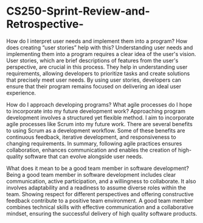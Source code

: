# CS250-Sprint-Review-and-Retrospective-

How do I interpret user needs and implement them into a program? How does creating “user stories” help with this?
Understanding user needs and implementing them into a program requires a clear idea of the user's vision. User stories, which are brief descriptions of features from the user's perspective, are crucial in this process. They help in understanding user requirements, allowing developers to prioritize tasks and create solutions that precisely meet user needs. By using user stories, developers can ensure that their program remains focused on delivering an ideal user experience.

How do I approach developing programs? What agile processes do I hope to incorporate into my future development work?
Approaching program development involves a structured yet flexible method. I aim to incorporate agile processes like Scrum into my future work. There are several benefits to using Scrum as a development workflow. Some of these benefits are continuous feedback, iterative development, and responsiveness to changing requirements. In summary, following agile practices ensures collaboration, enhances communication and enables the creation of high-quality software that can evolve alongside user needs.

What does it mean to be a good team member in software development?
Being a good team member in software development includes clear communication, active participation, and a willingness to collaborate. It also involves adaptability and a readiness to assume diverse roles within the team. Showing respect for different perspectives and offering constructive feedback contribute to a positive team environment. A good team member combines technical skills with effective communication and a collaborative mindset, ensuring the successful delivery of high quality software products.




